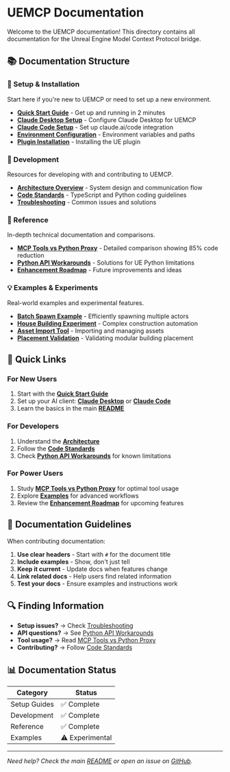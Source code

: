 # UEMCP Documentation

Welcome to the UEMCP documentation! This directory contains all documentation for the Unreal Engine Model Context Protocol bridge.

## 📚 Documentation Structure

### 🚀 Setup & Installation
Start here if you're new to UEMCP or need to set up a new environment.

- **[Quick Start Guide](setup/quickstart.md)** - Get up and running in 2 minutes
- **[Claude Desktop Setup](setup/claude-desktop.md)** - Configure Claude Desktop for UEMCP
- **[Claude Code Setup](setup/claude-code.md)** - Set up claude.ai/code integration
- **[Environment Configuration](setup/environment.md)** - Environment variables and paths
- **[Plugin Installation](setup/plugin-installation.md)** - Installing the UE plugin

### 🔧 Development
Resources for developing with and contributing to UEMCP.

- **[Architecture Overview](development/architecture.md)** - System design and communication flow
- **[Code Standards](development/code-standards.md)** - TypeScript and Python coding guidelines
- **[Troubleshooting](development/troubleshooting.md)** - Common issues and solutions

### 📖 Reference
In-depth technical documentation and comparisons.

- **[MCP Tools vs Python Proxy](reference/mcp-tools-vs-python-proxy.md)** - Detailed comparison showing 85% code reduction
- **[Python API Workarounds](reference/python-api-workarounds.md)** - Solutions for UE Python limitations
- **[Enhancement Roadmap](reference/enhancement-roadmap.md)** - Future improvements and ideas

### 💡 Examples & Experiments
Real-world examples and experimental features.

- **[Batch Spawn Example](examples/batch-spawn.md)** - Efficiently spawning multiple actors
- **[House Building Experiment](examples/house-building.md)** - Complex construction automation
- **[Asset Import Tool](examples/asset-import.md)** - Importing and managing assets
- **[Placement Validation](examples/placement-validation.md)** - Validating modular building placement

## 🎯 Quick Links

### For New Users
1. Start with the **[Quick Start Guide](setup/quickstart.md)**
2. Set up your AI client: **[Claude Desktop](setup/claude-desktop.md)** or **[Claude Code](setup/claude-code.md)**
3. Learn the basics in the main **[README](../README.md)**

### For Developers
1. Understand the **[Architecture](development/architecture.md)**
2. Follow the **[Code Standards](development/code-standards.md)**
3. Check **[Python API Workarounds](reference/python-api-workarounds.md)** for known limitations

### For Power Users
1. Study **[MCP Tools vs Python Proxy](reference/mcp-tools-vs-python-proxy.md)** for optimal tool usage
2. Explore **[Examples](examples/)** for advanced workflows
3. Review the **[Enhancement Roadmap](reference/enhancement-roadmap.md)** for upcoming features

## 📝 Documentation Guidelines

When contributing documentation:

1. **Use clear headers** - Start with `#` for the document title
2. **Include examples** - Show, don't just tell
3. **Keep it current** - Update docs when features change
4. **Link related docs** - Help users find related information
5. **Test your docs** - Ensure examples and instructions work

## 🔍 Finding Information

- **Setup issues?** → Check [Troubleshooting](development/troubleshooting.md)
- **API questions?** → See [Python API Workarounds](reference/python-api-workarounds.md)
- **Tool usage?** → Read [MCP Tools vs Python Proxy](reference/mcp-tools-vs-python-proxy.md)
- **Contributing?** → Follow [Code Standards](development/code-standards.md)

## 📊 Documentation Status

| Category      | Status            |
|--------------|-------------------|
| Setup Guides | ✅ Complete        |
| Development  | ✅ Complete        |
| Reference    | ✅ Complete        |
| Examples     | ⚠️ Experimental    |

---

*Need help? Check the main [README](../README.md) or open an issue on [GitHub](https://github.com/atomantic/UEMCP/issues).*